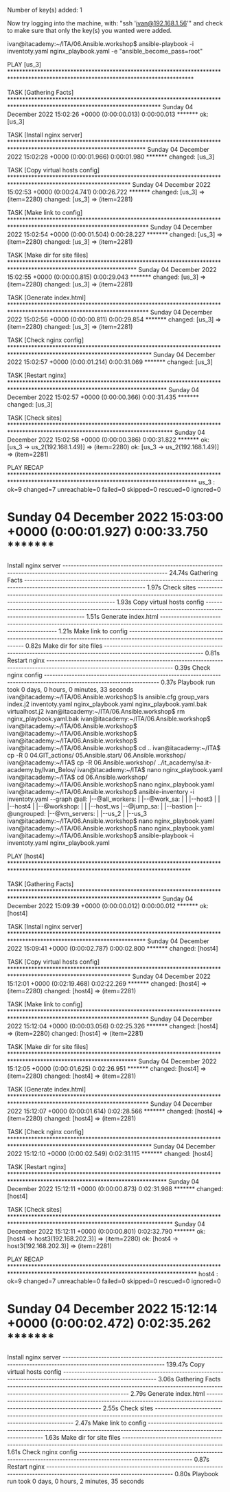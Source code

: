 Number of key(s) added: 1

Now try logging into the machine, with:   "ssh 'ivan@192.168.1.56'"
and check to make sure that only the key(s) you wanted were added.

ivan@itacademy:~/ITA/06.Ansible.workshop$ ansible-playbook -i inventoty.yaml nginx_playbook.yaml -e "ansible_become_pass=root"

PLAY [us_3] *************************************************************************************************************************************

TASK [Gathering Facts] **************************************************************************************************************************
Sunday 04 December 2022  15:02:26 +0000 (0:00:00.013)       0:00:00.013 ******* 
ok: [us_3]

TASK [Install nginx server] *********************************************************************************************************************
Sunday 04 December 2022  15:02:28 +0000 (0:00:01.966)       0:00:01.980 ******* 
changed: [us_3]

TASK [Copy virtual hosts config] ****************************************************************************************************************
Sunday 04 December 2022  15:02:53 +0000 (0:00:24.741)       0:00:26.722 ******* 
changed: [us_3] => (item=2280)
changed: [us_3] => (item=2281)

TASK [Make link to config] **********************************************************************************************************************
Sunday 04 December 2022  15:02:54 +0000 (0:00:01.504)       0:00:28.227 ******* 
changed: [us_3] => (item=2280)
changed: [us_3] => (item=2281)

TASK [Make dir for site files] ******************************************************************************************************************
Sunday 04 December 2022  15:02:55 +0000 (0:00:00.815)       0:00:29.043 ******* 
changed: [us_3] => (item=2280)
changed: [us_3] => (item=2281)

TASK [Generate index.html] **********************************************************************************************************************
Sunday 04 December 2022  15:02:56 +0000 (0:00:00.811)       0:00:29.854 ******* 
changed: [us_3] => (item=2280)
changed: [us_3] => (item=2281)

TASK [Check nginx config] ***********************************************************************************************************************
Sunday 04 December 2022  15:02:57 +0000 (0:00:01.214)       0:00:31.069 ******* 
changed: [us_3]

TASK [Restart nginx] ****************************************************************************************************************************
Sunday 04 December 2022  15:02:57 +0000 (0:00:00.366)       0:00:31.435 ******* 
changed: [us_3]

TASK [Check sites] ******************************************************************************************************************************
Sunday 04 December 2022  15:02:58 +0000 (0:00:00.386)       0:00:31.822 ******* 
ok: [us_3 -> us_2(192.168.1.49)] => (item=2280)
ok: [us_3 -> us_2(192.168.1.49)] => (item=2281)

PLAY RECAP **************************************************************************************************************************************
us_3                       : ok=9    changed=7    unreachable=0    failed=0    skipped=0    rescued=0    ignored=0   

Sunday 04 December 2022  15:03:00 +0000 (0:00:01.927)       0:00:33.750 ******* 
=============================================================================== 
Install nginx server -------------------------------------------------------------------------------------------------------------------- 24.74s
Gathering Facts -------------------------------------------------------------------------------------------------------------------------- 1.97s
Check sites ------------------------------------------------------------------------------------------------------------------------------ 1.93s
Copy virtual hosts config ---------------------------------------------------------------------------------------------------------------- 1.51s
Generate index.html ---------------------------------------------------------------------------------------------------------------------- 1.21s
Make link to config ---------------------------------------------------------------------------------------------------------------------- 0.82s
Make dir for site files ------------------------------------------------------------------------------------------------------------------ 0.81s
Restart nginx ---------------------------------------------------------------------------------------------------------------------------- 0.39s
Check nginx config ----------------------------------------------------------------------------------------------------------------------- 0.37s
Playbook run took 0 days, 0 hours, 0 minutes, 33 seconds
ivan@itacademy:~/ITA/06.Ansible.workshop$ ls
ansible.cfg  group_vars  index.j2  inventoty.yaml  nginx_playbook.yaml  nginx_playbook.yaml.bak  virtualhost.j2
ivan@itacademy:~/ITA/06.Ansible.workshop$ rm nginx_playbook.yaml.bak 
ivan@itacademy:~/ITA/06.Ansible.workshop$ 
ivan@itacademy:~/ITA/06.Ansible.workshop$ 
ivan@itacademy:~/ITA/06.Ansible.workshop$ 
ivan@itacademy:~/ITA/06.Ansible.workshop$ 
ivan@itacademy:~/ITA/06.Ansible.workshop$ cd ..
ivan@itacademy:~/ITA$ cp -R 0
04.GIT_actions/      05.Ansible.start/    06.Ansible.workshop/ 
ivan@itacademy:~/ITA$ cp -R 06.Ansible.workshop/ ../it_academy/sa.it-academy.by/Ivan_Belov/
ivan@itacademy:~/ITA$ nano nginx_playbook.yaml
ivan@itacademy:~/ITA$ cd 06.Ansible.workshop/
ivan@itacademy:~/ITA/06.Ansible.workshop$ nano nginx_playbook.yaml
ivan@itacademy:~/ITA/06.Ansible.workshop$ ansible-inventory -i inventoty.yaml --graph
@all:
  |--@all_workers:
  |  |--@work_sa:
  |  |  |--host3
  |  |  |--host4
  |  |--@workshop:
  |  |  |--host_ws
  |--@jump_sa:
  |  |--bastion
  |--@ungrouped:
  |--@vm_servers:
  |  |--us_2
  |  |--us_3
ivan@itacademy:~/ITA/06.Ansible.workshop$ nano nginx_playbook.yaml
ivan@itacademy:~/ITA/06.Ansible.workshop$ nano nginx_playbook.yaml
ivan@itacademy:~/ITA/06.Ansible.workshop$ ansible-playbook -i inventoty.yaml nginx_playbook.yaml

PLAY [host4] ************************************************************************************************************************************

TASK [Gathering Facts] **************************************************************************************************************************
Sunday 04 December 2022  15:09:39 +0000 (0:00:00.012)       0:00:00.012 ******* 
ok: [host4]

TASK [Install nginx server] *********************************************************************************************************************
Sunday 04 December 2022  15:09:41 +0000 (0:00:02.787)       0:00:02.800 ******* 
changed: [host4]

TASK [Copy virtual hosts config] ****************************************************************************************************************
Sunday 04 December 2022  15:12:01 +0000 (0:02:19.468)       0:02:22.269 ******* 
changed: [host4] => (item=2280)
changed: [host4] => (item=2281)

TASK [Make link to config] **********************************************************************************************************************
Sunday 04 December 2022  15:12:04 +0000 (0:00:03.056)       0:02:25.326 ******* 
changed: [host4] => (item=2280)
changed: [host4] => (item=2281)

TASK [Make dir for site files] ******************************************************************************************************************
Sunday 04 December 2022  15:12:05 +0000 (0:00:01.625)       0:02:26.951 ******* 
changed: [host4] => (item=2280)
changed: [host4] => (item=2281)

TASK [Generate index.html] **********************************************************************************************************************
Sunday 04 December 2022  15:12:07 +0000 (0:00:01.614)       0:02:28.566 ******* 
changed: [host4] => (item=2280)
changed: [host4] => (item=2281)

TASK [Check nginx config] ***********************************************************************************************************************
Sunday 04 December 2022  15:12:10 +0000 (0:00:02.549)       0:02:31.115 ******* 
changed: [host4]

TASK [Restart nginx] ****************************************************************************************************************************
Sunday 04 December 2022  15:12:11 +0000 (0:00:00.873)       0:02:31.988 ******* 
changed: [host4]

TASK [Check sites] ******************************************************************************************************************************
Sunday 04 December 2022  15:12:11 +0000 (0:00:00.801)       0:02:32.790 ******* 
ok: [host4 -> host3(192.168.202.3)] => (item=2280)
ok: [host4 -> host3(192.168.202.3)] => (item=2281)

PLAY RECAP **************************************************************************************************************************************
host4                      : ok=9    changed=7    unreachable=0    failed=0    skipped=0    rescued=0    ignored=0   

Sunday 04 December 2022  15:12:14 +0000 (0:00:02.472)       0:02:35.262 ******* 
=============================================================================== 
Install nginx server ------------------------------------------------------------------------------------------------------------------- 139.47s
Copy virtual hosts config ---------------------------------------------------------------------------------------------------------------- 3.06s
Gathering Facts -------------------------------------------------------------------------------------------------------------------------- 2.79s
Generate index.html ---------------------------------------------------------------------------------------------------------------------- 2.55s
Check sites ------------------------------------------------------------------------------------------------------------------------------ 2.47s
Make link to config ---------------------------------------------------------------------------------------------------------------------- 1.63s
Make dir for site files ------------------------------------------------------------------------------------------------------------------ 1.61s
Check nginx config ----------------------------------------------------------------------------------------------------------------------- 0.87s
Restart nginx ---------------------------------------------------------------------------------------------------------------------------- 0.80s
Playbook run took 0 days, 0 hours, 2 minutes, 35 seconds
